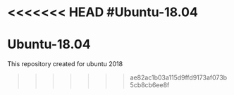 <<<<<<< HEAD
#Ubuntu-18.04
=======
# Ubuntu-18.04

This repository created for ubuntu 2018
>>>>>>> ae82ac1b03a115d9ffd9173af073b5cb8cb6ee8f
